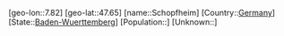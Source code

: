 ﻿---
location: [47.65,7.82]
type: City
tags:
- geo/City


SpocWebEntityId: 34065
isDeleted: false
confidential: public

---
[geo-lon::7.82]
[geo-lat::47.65]
[name::Schopfheim]
[Country::[Germany](geo/Continent/Europe/Germany.md)]
[State::[Baden-Wuerttemberg](geo/Continent/Europe/Germany/Baden-Wuerttemberg.md)]
[Population::]
[Unknown::]

